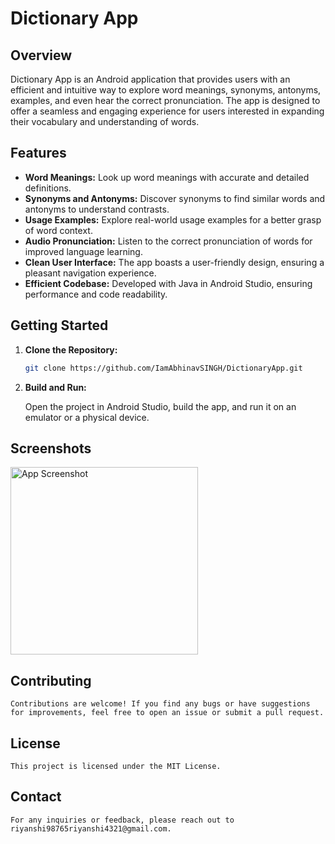 # Dictionary App



## Overview

Dictionary App is an Android application that provides users with an efficient and intuitive way to explore word meanings, synonyms, antonyms, examples, and even hear the correct pronunciation. The app is designed to offer a seamless and engaging experience for users interested in expanding their vocabulary and understanding of words.

## Features

- **Word Meanings:** Look up word meanings with accurate and detailed definitions.
- **Synonyms and Antonyms:** Discover synonyms to find similar words and antonyms to understand contrasts.
- **Usage Examples:** Explore real-world usage examples for a better grasp of word context.
- **Audio Pronunciation:** Listen to the correct pronunciation of words for improved language learning.
- **Clean User Interface:** The app boasts a user-friendly design, ensuring a pleasant navigation experience.
- **Efficient Codebase:** Developed with Java in Android Studio, ensuring performance and code readability.

## Getting Started

1. **Clone the Repository:**

   ```bash
   git clone https://github.com/IamAbhinavSINGH/DictionaryApp.git

2. **Build and Run:**

    Open the project in Android Studio, build the app, and run it on an emulator or a physical device.

##  Screenshots

<img src="/screenshots/ss1.jpg" alt="App Screenshot" width="300">



##  Contributing

    Contributions are welcome! If you find any bugs or have suggestions for improvements, feel free to open an issue or submit a pull request.

## License

    This project is licensed under the MIT License.

##  Contact

    For any inquiries or feedback, please reach out to riyanshi98765riyanshi4321@gmail.com.